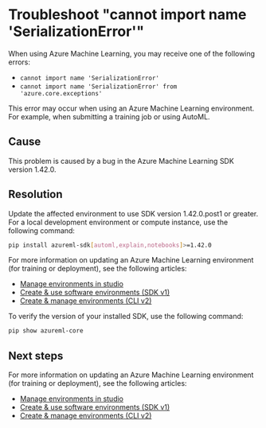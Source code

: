 

# Troubleshoot "cannot import name 'SerializationError'"

When using Azure Machine Learning, you may receive one of the following errors:

* `cannot import name 'SerializationError'`
* `cannot import name 'SerializationError' from 'azure.core.exceptions'`

This error may occur when using an Azure Machine Learning environment. For example, when submitting a training job or using AutoML.

## Cause

This problem is caused by a bug in the Azure Machine Learning SDK version 1.42.0.

## Resolution

Update the affected environment to use SDK version 1.42.0.post1 or greater. For a local development environment or compute instance, use the following command:

```bash
pip install azureml-sdk[automl,explain,notebooks]>=1.42.0
```

For more information on updating an Azure Machine Learning environment (for training or deployment), see the following articles:

* [Manage environments in studio](how-to-manage-environments-in-studio.md#rebuild-an-environment)
* [Create & use software environments (SDK v1)](how-to-use-environments.md#update-an-existing-environment)
* [Create & manage environments (CLI v2)](how-to-manage-environments-v2.md#update)

To verify the version of your installed SDK, use the following command:

```bash
pip show azureml-core
```

## Next steps

For more information on updating an Azure Machine Learning environment (for training or deployment), see the following articles:

* [Manage environments in studio](how-to-manage-environments-in-studio.md#rebuild-an-environment)
* [Create & use software environments (SDK v1)](how-to-use-environments.md#update-an-existing-environment)
* [Create & manage environments (CLI v2)](how-to-manage-environments-v2.md#update)